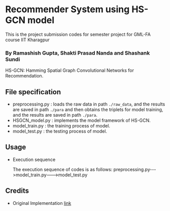 # Recommender System using HS-GCN model
This is the project submission codes for semester project for GML-FA course IIT Kharagpur
### By Ramashish Gupta, Shakti Prasad Nanda and Shashank Sundi

HS-GCN: Hamming Spatial Graph Convolutional Networks for Recommendation.

## File specification
* preprocessing.py : loads the raw data in path `./raw_data`, and the results are saved in path `./para` and then obtains the triplets for model training, and the results are saved in path `./para`.
* HSGCN_model.py : implements the model framework of HS-GCN.
* model_train.py : the training process of model.
* model_test.py : the testing process of model.

## Usage
* Execution sequence

  The execution sequence of codes is as follows: preprocessing.py--->model_train.py--->model_test.py

## Credits
* Original Implementation [link](https://github.com/hanliu95/HS-GCN)
